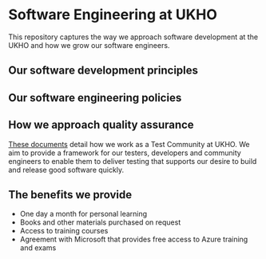 # Software Engineering at UKHO

This repository captures the way we approach software development at the UKHO and how we grow our software engineers.

## Our software development principles

## Our software engineering policies

## How we approach quality assurance

[These documents](quality-assurance/README.md) detail how we work as a Test Community at UKHO. We aim to provide a framework for our testers, developers and community engineers to enable them to deliver testing that supports our desire to build and release good software quickly.

## The benefits we provide

* One day a month for personal learning
* Books and other materials purchased on request
* Access to training courses
* Agreement with Microsoft that provides free access to Azure training and exams
